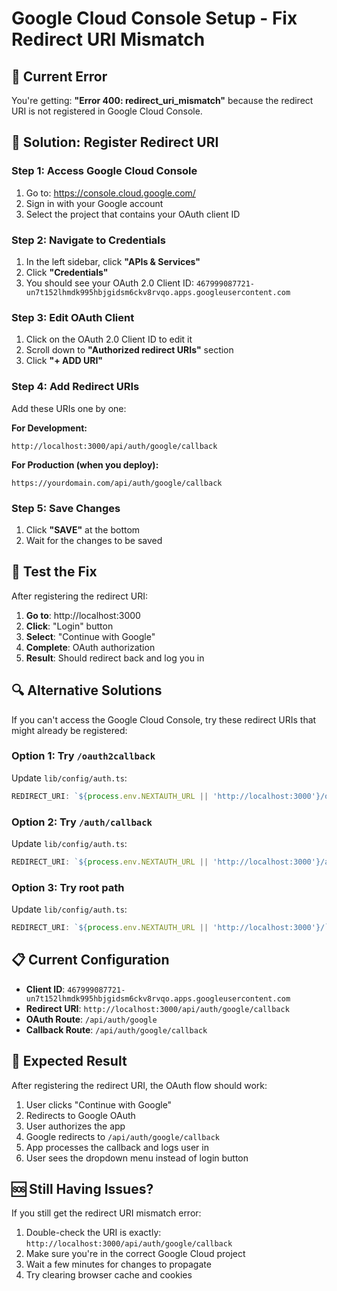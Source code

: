 # Google Cloud Console Setup - Fix Redirect URI Mismatch

## 🚨 **Current Error**
You're getting: **"Error 400: redirect_uri_mismatch"** because the redirect URI is not registered in Google Cloud Console.

## 🔧 **Solution: Register Redirect URI**

### **Step 1: Access Google Cloud Console**
1. Go to: https://console.cloud.google.com/
2. Sign in with your Google account
3. Select the project that contains your OAuth client ID

### **Step 2: Navigate to Credentials**
1. In the left sidebar, click **"APIs & Services"**
2. Click **"Credentials"**
3. You should see your OAuth 2.0 Client ID: `467999087721-un7t152lhmdk995hbjgidsm6ckv8rvqo.apps.googleusercontent.com`

### **Step 3: Edit OAuth Client**
1. Click on the OAuth 2.0 Client ID to edit it
2. Scroll down to **"Authorized redirect URIs"** section
3. Click **"+ ADD URI"**

### **Step 4: Add Redirect URIs**
Add these URIs one by one:

**For Development:**
```
http://localhost:3000/api/auth/google/callback
```

**For Production (when you deploy):**
```
https://yourdomain.com/api/auth/google/callback
```

### **Step 5: Save Changes**
1. Click **"SAVE"** at the bottom
2. Wait for the changes to be saved

## 🧪 **Test the Fix**

After registering the redirect URI:

1. **Go to**: http://localhost:3000
2. **Click**: "Login" button
3. **Select**: "Continue with Google"
4. **Complete**: OAuth authorization
5. **Result**: Should redirect back and log you in

## 🔍 **Alternative Solutions**

If you can't access the Google Cloud Console, try these redirect URIs that might already be registered:

### **Option 1: Try `/oauth2callback`**
Update `lib/config/auth.ts`:
```typescript
REDIRECT_URI: `${process.env.NEXTAUTH_URL || 'http://localhost:3000'}/oauth2callback`,
```

### **Option 2: Try `/auth/callback`**
Update `lib/config/auth.ts`:
```typescript
REDIRECT_URI: `${process.env.NEXTAUTH_URL || 'http://localhost:3000'}/auth/callback`,
```

### **Option 3: Try root path**
Update `lib/config/auth.ts`:
```typescript
REDIRECT_URI: `${process.env.NEXTAUTH_URL || 'http://localhost:3000'}/`,
```

## 📋 **Current Configuration**
- **Client ID**: `467999087721-un7t152lhmdk995hbjgidsm6ckv8rvqo.apps.googleusercontent.com`
- **Redirect URI**: `http://localhost:3000/api/auth/google/callback`
- **OAuth Route**: `/api/auth/google`
- **Callback Route**: `/api/auth/google/callback`

## 🎯 **Expected Result**
After registering the redirect URI, the OAuth flow should work:
1. User clicks "Continue with Google"
2. Redirects to Google OAuth
3. User authorizes the app
4. Google redirects to `/api/auth/google/callback`
5. App processes the callback and logs user in
6. User sees the dropdown menu instead of login button

## 🆘 **Still Having Issues?**
If you still get the redirect URI mismatch error:
1. Double-check the URI is exactly: `http://localhost:3000/api/auth/google/callback`
2. Make sure you're in the correct Google Cloud project
3. Wait a few minutes for changes to propagate
4. Try clearing browser cache and cookies
